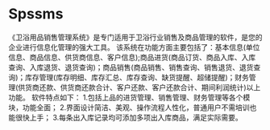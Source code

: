 # Spssms
 《卫浴用品销售管理系统》是专门适用于卫浴行业销售及商品管理的软件，是您的企业进行信息化管理的强大工具。     该系统在功能方面主要包括了：基本信息(单位信息、商品信息、供货商信息、客户信息);商品进货(商品订货、商品入库、入库查询、入库退货、退货查询)；商品销售(商品销售、销售查询、销售退货、退货查询)；库存管理(库存明细、库存汇总、库存查询、缺货提醒、超储提醒)；财务管理(供货商还款、供货商还款合计、客户还款、客户还款合计、期间利润统计)以上功能。     软件特点如下：     1.包括上品的进货管理、销售管理、财务管理等各个模块，功能全面；     2.界面设计简洁、美观、操作流程人性化，普通用户不需培训也能很快上手；      3.每条出入库记录均可添加多项出入库商品，满足实际需要。
